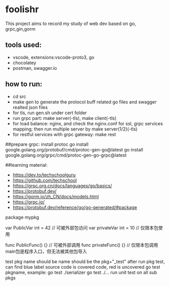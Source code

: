 # foolishr

This project aims to record my study of web dev based on go, grpc,gin,gorm


## tools used:
- vscode, extensions:vscode-proto3, go
- chocolatey
- postman, swagger.io

## how to run:
- cd src
- make gen to generate the protocol buff related go files and swagger realted json files
- for tls, run gen.sh under cert folder
- run grpc part: make server(-tls), make client(-tls)
- for load balance: nginx, and check the nginx.conf for ssl, grpc services mapping; then run multiple server by make server(1/2)(-tls)
- for restful services with grpc gateway: make rest


##prepare grpc:
install protoc
go install google.golang.org/protobuf/cmd/protoc-gen-go@latest
go install google.golang.org/grpc/cmd/protoc-gen-go-grpc@latest

##learning material:
- https://dev.to/techschoolguru
- https://github.com/techschool
- https://grpc.org.cn/docs/languages/go/basics/
- https://protobuf.dev/
- https://gorm.io/zh_CN/docs/models.html
- https://grpc.io/
- https://protobuf.dev/reference/go/go-generated/#package

package mypkg 

var PublicVar int = 42  // 可被外部包访问 
var privateVar int = 10  // 仅限本包使用 

func PublicFunc() {}     // 可被外部调用 
func privateFunc() {}    // 仅限本包调用 
main包是程序入口，但无法被其他包导入

test pkg name should be name should be the pkg+"_test"
after run pkg test, can find blue label source code is covered code, red is uncovered
go test pkgname, example: go test ./serializer
go test ./... run unit test on all sub pkgs
